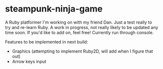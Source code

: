 # steampunk-ninja-game
A Ruby platformer I'm working on with my friend Dan. Just a test really to try and re-learn Ruby.
A work in progress, not really likely to be updated any time soon. If you'd like to add on, feel free!
Currently run through console.

Features to be implemented in next build:
- Graphics (attempting to implement Ruby2D, will add when I figure that out)
- Arrow keys input
